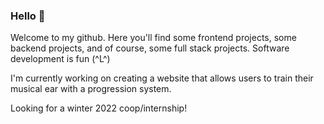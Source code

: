 ### Hello 🐒

Welcome to my github. Here you'll find some frontend projects, some backend projects, and of course, some full stack projects. Software development is fun (^L^)

I'm currently working on creating a website that allows users to train their musical ear with a progression system. 

Looking for a winter 2022 coop/internship!
